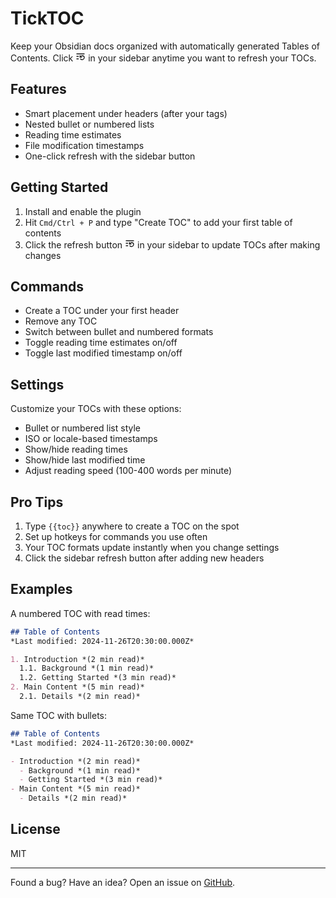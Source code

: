 # TickTOC

Keep your Obsidian docs organized with automatically generated Tables of Contents. Click <svg xmlns="http://www.w3.org/2000/svg" width="16" height="16" viewBox="0 0 24 24" fill="none" stroke="currentColor" stroke-width="2" stroke-linecap="round" stroke-linejoin="round"><path d="M21 6H3"/><path d="M7 12H3"/><path d="M7 18H3"/><path d="M12 18a5 5 0 0 0 9-3 4.5 4.5 0 0 0-4.5-4.5c-1.33 0-2.54.54-3.41 1.41L11 14"/><path d="M11 10v4h4"/></svg> in your sidebar anytime you want to refresh your TOCs.

## Features

- Smart placement under headers (after your tags)
- Nested bullet or numbered lists
- Reading time estimates
- File modification timestamps
- One-click refresh with the sidebar button

## Getting Started

1. Install and enable the plugin
2. Hit `Cmd/Ctrl + P` and type "Create TOC" to add your first table of contents
3. Click the refresh button  <svg xmlns="http://www.w3.org/2000/svg" width="16" height="16" viewBox="0 0 24 24" fill="none" stroke="currentColor" stroke-width="2" stroke-linecap="round" stroke-linejoin="round"><path d="M21 6H3"/><path d="M7 12H3"/><path d="M7 18H3"/><path d="M12 18a5 5 0 0 0 9-3 4.5 4.5 0 0 0-4.5-4.5c-1.33 0-2.54.54-3.41 1.41L11 14"/><path d="M11 10v4h4"/></svg> in your sidebar to update TOCs after making changes

## Commands

- Create a TOC under your first header
- Remove any TOC
- Switch between bullet and numbered formats
- Toggle reading time estimates on/off
- Toggle last modified timestamp on/off

## Settings

Customize your TOCs with these options:

- Bullet or numbered list style
- ISO or locale-based timestamps
- Show/hide reading times
- Show/hide last modified time
- Adjust reading speed (100-400 words per minute)

## Pro Tips

1. Type `{{toc}}` anywhere to create a TOC on the spot
2. Set up hotkeys for commands you use often
3. Your TOC formats update instantly when you change settings
4. Click the sidebar refresh button after adding new headers

## Examples

A numbered TOC with read times:
```markdown
## Table of Contents
*Last modified: 2024-11-26T20:30:00.000Z*

1. Introduction *(2 min read)*
  1.1. Background *(1 min read)*
  1.2. Getting Started *(3 min read)*
2. Main Content *(5 min read)*
  2.1. Details *(2 min read)*
```

Same TOC with bullets:
```markdown
## Table of Contents
*Last modified: 2024-11-26T20:30:00.000Z*

- Introduction *(2 min read)*
  - Background *(1 min read)*
  - Getting Started *(3 min read)*
- Main Content *(5 min read)*
  - Details *(2 min read)*
```

## License

MIT

---
Found a bug? Have an idea? Open an issue on [GitHub](link-to-repo).
